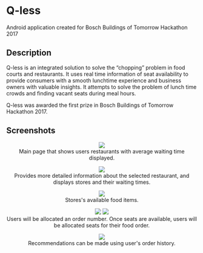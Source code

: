 # Q-less
Android application created for Bosch Buildings of Tomorrow Hackathon 2017

## Description
Q-less is an integrated solution to solve the “chopping” problem in food courts and restaurants. It uses real time information of seat availability to provide consumers with a smooth lunchtime experience and business owners with valuable insights. It attempts to solve the problem of lunch time crowds and finding vacant seats during meal hours. 


Q-less was awarded the first prize in Bosch Buildings of Tomorrow Hackathon 2017. 

## Screenshots
<p align="center">
  <img src="http://i.imgur.com/7S2zBXi.png?1"> <br />
  Main page that shows users restaurants with average waiting time displayed. 
</p>

<p align="center">
  <img src="http://i.imgur.com/IbE6V1e.png?1"> <br />
  Provides more detailed information about the selected restaurant, and displays stores and their waiting times.
</p>

<p align="center">
  <img src="http://i.imgur.com/6l2H9MQ.png?1"> <br />
  Stores's available food items.
</p>

<p align="center">
  <img src="http://i.imgur.com/eEmge6R.png?1"> 
  <img src="http://i.imgur.com/qARGhqs.png?1"> <br />
  Users will be allocated an order number. Once seats are available, users will be allocated seats for their food order.
</p>

<p align="center">
  <img src="http://i.imgur.com/WBorL1d.png?1"> <br />
  Recommendations can be made using user's order history.
</p>

